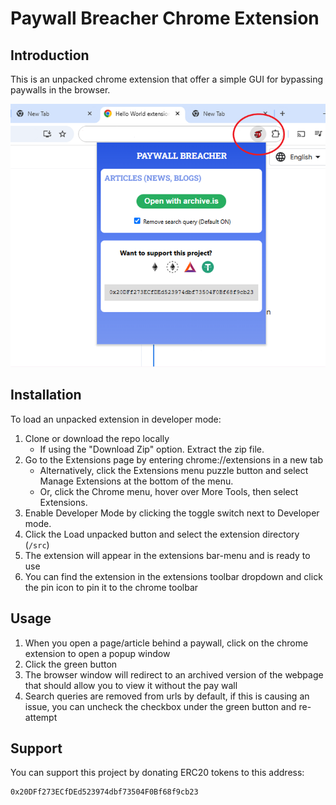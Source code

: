 # Paywall Breacher Chrome Extension

## Introduction

This is an unpacked chrome extension that offer a simple GUI for bypassing paywalls in the browser.

![Screenshot](./Screenshots/Main_Screenshot_Extension.png)

## Installation

To load an unpacked extension in developer mode:

1. Clone or download the repo locally
   - If using the "Download Zip" option. Extract the zip file.
2. Go to the Extensions page by entering chrome://extensions in a new tab
   - Alternatively, click the Extensions menu puzzle button and select Manage Extensions at the bottom of the menu.
   - Or, click the Chrome menu, hover over More Tools, then select Extensions.
3. Enable Developer Mode by clicking the toggle switch next to Developer mode.
4. Click the Load unpacked button and select the extension directory (`/src`)
5. The extension will appear in the extensions bar-menu and is ready to use
6. You can find the extension in the extensions toolbar dropdown and click the pin icon to pin it to the chrome toolbar

## Usage

1. When you open a page/article behind a paywall, click on the chrome extension to open a popup window
2. Click the green button
3. The browser window will redirect to an archived version of the webpage that should allow you to view it without the pay wall
4. Search queries are removed from urls by default, if this is causing an issue, you can uncheck the checkbox under the green button and re-attempt

## Support

You can support this project by donating ERC20 tokens to this address:

```text
0x20DFf273ECfDEd523974dbf73504F0Bf68f9cb23
```
